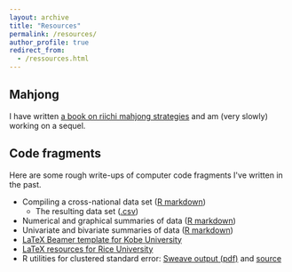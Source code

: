 ```yaml
---
layout: archive
title: "Resources"
permalink: /resources/
author_profile: true
redirect_from: 
  - /ressources.html
---
```


## <i class="fas fa-dragon"></i> Mahjong

I have written [a book on riichi mahjong strategies](/RiichiBooks/) and am (very slowly) working on a sequel. 

## <i class="fas fa-code"></i> Code fragments

Here are some rough write-ups of computer code fragments I've written in the past.  

* Compiling a cross-national data set ([R markdown](/files/worlddata.html))  
  * The resulting data set ([.csv](/files/worlddata.csv))  
* Numerical and graphical summaries of data ([R markdown](/files/gv900-week4.html))  
* Univariate and bivariate summaries of data ([R markdown](/files/gv900-week6.html))  
* [LaTeX Beamer template for Kobe University](https://github.com/dainachiba/KobeMetropolis)  
* [LaTeX resources for Rice University](/RiceBeamer/)  
* R utilities for clustered standard error: [Sweave output (pdf)](/files/clrob.pdf) and [source](/files/clrob.Rnw)   
